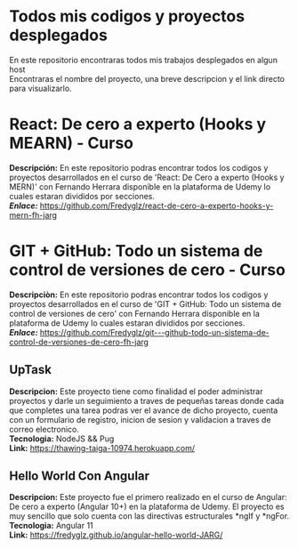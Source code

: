 # Todos mis codigos y proyectos desplegados
En este repositorio encontraras todos mis trabajos desplegados en algun host  
Encontraras el nombre del proyecto, una breve descripcion y el link directo para visualizarlo.

# React: De cero a experto (Hooks y MEARN) - Curso
**Descripción:** En este repositorio podras encontrar todos los codigos y proyectos desarrollados en el curso de 'React: De Cero a experto (Hooks y MERN)' con Fernando Herrara disponible en la plataforma de Udemy lo cuales estaran divididos por secciones.  
**_Enlace:_** https://github.com/Fredyglz/react-de-cero-a-experto-hooks-y-mern-fh-jarg

# GIT + GitHub: Todo un sistema de control de versiones de cero - Curso
**Descripciòn:** En este repositorio podras encontrar todos los codigos y proyectos desarrollados en el curso de 'GIT + GitHub: Todo un sistema de control de versiones de cero' con Fernando Herrara disponible en la plataforma de Udemy lo cuales estaran divididos por secciones.  
**_Enlace:_** https://github.com/Fredyglz/git---github-todo-un-sistema-de-control-de-versiones-de-cero-fh-jarg

## UpTask
**Descripcion:** Este proyecto tiene como finalidad el poder administrar proyectos y darle un seguimiento a traves de pequeñas tareas donde cada que completes una tarea podras ver el avance de dicho proyecto, cuenta con un formulario de registro, inicion de sesion y validacion a traves de correo electronico.  
**Tecnologia:** NodeJS && Pug  
**Link:** https://thawing-taiga-10974.herokuapp.com/

## Hello World Con Angular
**Descripcion:** Este proyecto fue el primero realizado en el curso de Angular: De cero a experto (Angular 10+) en la plataforma de Udemy. El proyecto es muy sencillo que solo cuenta con las directivas estructurales \*ngIf y \*ngFor.  
**Tecnologia:** Angular 11  
**Link:** https://fredyglz.github.io/angular-hello-world-JARG/
